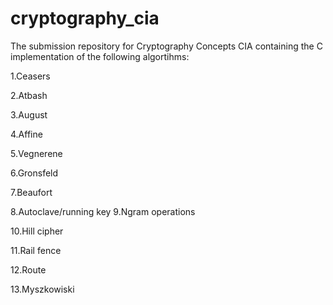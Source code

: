 # cryptography_cia
The submission repository for Cryptography Concepts CIA containing the C implementation of the following algortihms:

1.Ceasers

2.Atbash

3.August

4.Affine

5.Vegnerene

6.Gronsfeld

7.Beaufort

8.Autoclave/running key
9.Ngram operations

10.Hill cipher

11.Rail fence

12.Route

13.Myszkowiski
